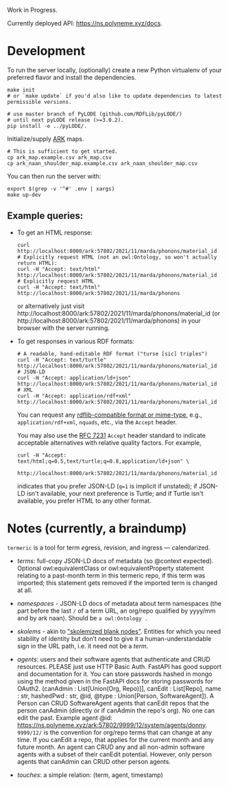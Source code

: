 Work in Progress.

Currently deployed API: <https://ns.polyneme.xyz/docs>.

# Development

To run the server locally, (optionally) create a new Python virtualenv of your preferred flavor and
install the dependencies.

```shell
make init
# or `make update` if you'd also like to update dependencies to latest permissible versions.

# use master branch of PyLODE (github.com/RDFLib/pyLODE/)
# until next pyLODE release (>=3.0.2).
pip install -e ../pyLODE/.
```

Initialize/supply [ARK](https://arks.org/) maps.
```shell
# This is sufficient to get started.
cp ark_map.example.csv ark_map.csv
cp ark_naan_shoulder_map.example.csv ark_naan_shoulder_map.csv
```

You can then run the server with:

```shell
export $(grep -v '^#' .env | xargs)
make up-dev
```

## Example queries:

-   To get an HTML response:

    ```shell
    curl http://localhost:8000/ark:57802/2021/11/marda/phonons/material_id
    # Explicitly request HTML (not an owl:Ontology, so won't actually return HTML):
    curl -H "Accept: text/html" http://localhost:8000/ark:57802/2021/11/marda/phonons/material_id
    # Explicitly request HTML
    curl -H "Accept: text/html" http://localhost:8000/ark:57802/2021/11/marda/phonons
    ```

    or alternatively just visit http://localhost:8000/ark:57802/2021/11/marda/phonons/material_id (or
    http://localhost:8000/ark:57802/2021/11/marda/phonons) in your browser with the server running.

-   To get responses in various RDF formats:

    ```shell
    # A readable, hand-editable RDF format ("turse [sic] triples")
    curl -H "Accept: text/turtle" http://localhost:8000/ark:57802/2021/11/marda/phonons/material_id
    # JSON-LD
    curl -H "Accept: application/ld+json" http://localhost:8000/ark:57802/2021/11/marda/phonons/material_id
    # XML
    curl -H "Accept: application/rdf+xml" http://localhost:8000/ark:57802/2021/11/marda/phonons/material_id
    ```

    You can request any [rdflib-compatible format or
    mime-type](https://rdflib.readthedocs.io/en/stable/plugin_serializers.html), e.g.,
    `application/rdf+xml`, `nquads`, etc., via the `Accept` header.
    
    You may also use the [RFC 7231](https://tools.ietf.org/html/rfc7231#section-5.3.2)
    `Accept` header standard to indicate acceptable alternatives with relative quality factors. For
    example,
    
    ```shell
    curl -H "Accept: text/html;q=0.5,text/turtle;q=0.8,application/ld+json" \
        http://localhost:8000/ark:57802/2021/11/marda/phonons/material_id
    ```
    
    indicates that you prefer JSON-LD (`q=1` is implicit if unstated); if JSON-LD isn't available,
    your next preference is Turtle; and if Turtle isn't available, you prefer HTML to any other
    format.

# Notes (currently, a braindump)

`termeric` is a tool for term *e*gress, *r*evision, and *i*ngress — *c*alendarized.

- *terms*: full-copy JSON-LD docs of metadata (so @context expected). Optional owl:equivalentClass
  or owl:equivalentProperty statement relating to a past-month term in this termeric repo, if this
  term was imported; this statement gets removed if the imported term is changed at all.

- *namespaces* - JSON-LD docs of metadata about term namespaces (the part before the last `/` of a
  term URL, an org/repo qualified by yyyy/mm and by ark naan). Should be `a owl:Ontology .`

- *skolems* - akin to ["skolemized blank nodes"](https://www.w3.org/2011/rdf-wg/wiki/Skolemisation).
  Entities for which you need stability of identity but don’t need to give it a human-understandable
  sign in the URL path, i.e. it need not be a *term*.

- *agents*: users and their software agents that authenticate and CRUD resources. PLEASE just use
  HTTP Basic Auth. FastAPI has good support and documentation for it. You can store passwords hashed
  in mongo using the method given in the FastAPI docs for storing passwords for OAuth2. (canAdmin :
  List[Union(Org, Repo)]], canEdit : List[Repo], name : str, hashedPwd : str, @id, @type :
  Union[Person, SoftwareAgent]). A Person can CRUD SoftwareAgent agents that canEdit repos that the
  person canAdmin (directly or if canAdmin the repo's org). No one can edit the past.  Example agent
  @id: <https://ns.polyneme.xyz/ark:57802/9999/12/system/agents/donny>. `9999/12/` is the convention
  for org/repo terms that can change at any time. If you canEdit a repo, that applies for the current
  month and any future month. An agent can CRUD any and all non-admin software agents with a subset of
  their canEdit potential. However, only person agents that canAdmin can CRUD other person agents.

- *touches*: a simple relation: (term, agent, timestamp)

